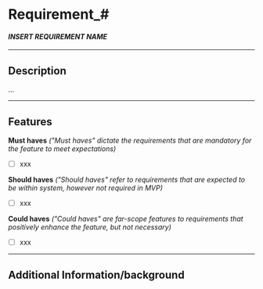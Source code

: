

# Requirement_#
#### _INSERT REQUIREMENT NAME_
****
## Description
...

****

## Features

**Must haves**
_("Must haves" dictate the requirements that are mandatory for the feature to meet expectations)_
- [ ] xxx

**Should haves**
_("Should haves" refer to requirements that are expected to be within system, however not required in MVP)_
- [ ] xxx

**Could haves**
_("Could haves" are far-scope features to requirements that positively enhance the feature, but not necessary)_
- [ ] xxx
****

## Additional Information/background

